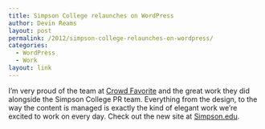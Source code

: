 ```yaml
---
title: Simpson College relaunches on WordPress
author: Devin Reams
layout: post
permalink: /2012/simpson-college-relaunches-on-wordpress/
categories:
  - WordPress
  - Work
layout: link
---
```

I&#8217;m very proud of the team at [Crowd Favorite][1] and the great work they did alongside the Simpson College PR team. Everything from the design, to the way the content is managed is exactly the kind of elegant work we&#8217;re excited to work on every day. Check out the new site at [Simpson.edu][2].

 [1]: http://crowdfavorite.com
 [2]: http://simpson.edu